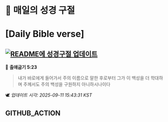 # 🙏 매일의 성경 구절
# [Daily Bible verse]
## [![README에 성경구절 업데이트](https://github.com/DONGSUKA/first_test/actions/workflows/update-readme-bible.yml/badge.svg)](https://github.com/DONGSUKA/first_test/actions/workflows/update-readme-bible.yml)
<!-- START_BIBLE_VERSE -->
📖 **출애굽기 5:23**
> 내가 바로에게 들어가서 주의 이름으로 말한 후로부터 그가 이 백성을 더 학대하며 주께서도 주의 백성을 구원하지 아니하시나이다

🕊️ _업데이트 시각: 2025-09-11 15:43:31 KST_
  <!-- END_BIBLE_VERSE -->
## GITHUB_ACTION
